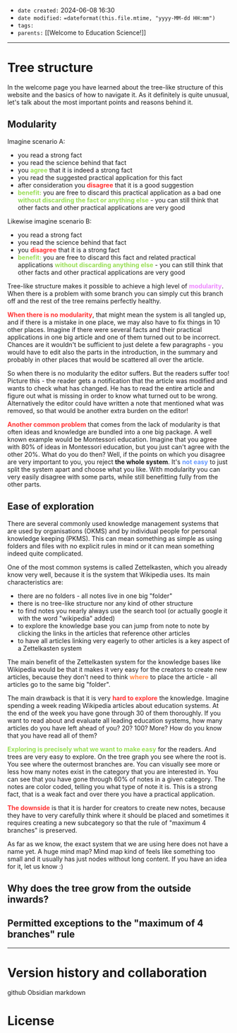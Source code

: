 - `date created:` 2024-06-08 16:30
- `date modified:` `=dateformat(this.file.mtime, "yyyy-MM-dd HH:mm")`
- `tags:` 
- `parents:` [[Welcome to Education Science!]]

***

# Tree structure

In the welcome page you have learned about the tree-like structure of this website and the basics of how to navigate it. As it definitely is quite unusual, let's talk about the most important points and reasons behind it.

## Modularity

Imagine scenario A:
- you read a strong fact
- you read the science behind that fact
- you <span style="color: #9D5;"><b>agree</b></span> that it is indeed a strong fact
- you read the suggested practical application for this fact
- after consideration you <span style="color: #F33;"><b>disagree</b></span> that it is a good suggestion
- <span style="color: #9D5;"><b>benefit:</b></span> you are free to discard this practical application as a bad one <span style="color: #9D5;"><b>without discarding the fact or anything else</b></span> - you can still think that other facts and other practical applications are very good

Likewise imagine scenario B:
- you read a strong fact
- you read the science behind that fact
- you <span style="color: #F33;"><b>disagree</b></span> that it is a strong fact
- <span style="color: #9D5;"><b>benefit:</b></span> you are free to discard this fact and related practical applications <span style="color: #9D5;"><b>without discarding anything else</b></span> - you can still think that other facts and other practical applications are very good

Tree-like structure makes it possible to achieve a high level of <span style="color: #E8F;"><b>modularity</b></span>. When there is a problem with some branch you can simply cut this branch off and the rest of the tree remains perfectly healthy.

<span style="color: #F33;"><b>When there is no modularity</b></span>, that might mean the system is all tangled up, and if there is a mistake in one place, we may also have to fix things in 10 other places. Imagine if there were several facts and their practical applications in one big article and one of them turned out to be incorrect. Chances are it wouldn't be sufficient to just delete a few paragraphs - you would have to edit also the parts in the introduction, in the summary and probably in other places that would be scattered all over the article.

So when there is no modularity the editor suffers. But the readers suffer too! Picture this - the reader gets a notification that the article was modified and wants to check what has changed. He has to read the entire article and figure out what is missing in order to know what turned out to be wrong. Alternatively the editor could have written a note that mentioned what was removed, so that would be another extra burden on the editor!

<span style="color: #F33;"><b>Another common problem</b></span> that comes from the lack of modularity is that often ideas and knowledge are bundled into a one big package. A well known example would be Montessori education. Imagine that you agree with 80% of ideas in Montessori education, but you just can't agree with the other 20%. What do you do then? Well, if the points on which you disagree are very important to you, you reject **the whole system**. It's <span style="color: #69F;"><b>not easy</b></span> to just split the system apart and choose what you like. With modularity you can very easily disagree with some parts, while still benefitting fully from the other parts.

## Ease of exploration

There are several commonly used knowledge management systems that are used by organisations (OKMS) and by individual people for personal knowledge keeping (PKMS). This can mean something as simple as using folders and files with no explicit rules in mind or it can mean something indeed quite complicated.

One of the most common systems is called Zettelkasten, which you already know very well, because it is the system that Wikipedia uses. Its main characteristics are:
- there are no folders - all notes live in one big "folder"
- there is no tree-like structure nor any kind of other structure
- to find notes you nearly always use the search tool (or actually google it with the word "wikipedia" added)
- to explore the knowledge base you can jump from note to note by clicking the links in the articles that reference other articles
- to have all articles linking very eagerly to other articles is a key aspect of a Zettelkasten system

The main benefit of the Zettelkasten system for the knowledge bases like Wikipedia would be that it makes it very easy for the creators to create new articles, because they don't need to think <span style="color: #F84;"><b>where</b></span> to place the article - all articles go to the same big "folder".

The main drawback is that it is very <span style="color: #F33;"><b>hard to explore</b></span> the knowledge. Imagine spending a week reading Wikipedia articles about education systems. At the end of the week you have gone through 30 of them thoroughly. If you want to read about and evaluate all leading education systems, how many articles do you have left ahead of you? 20? 100? More? How do you know that you have read all of them?

<span style="color: #9D5;"><b>Exploring is precisely what we want to make easy</b></span> for the readers. And trees are very easy to explore. On the tree graph you see where the root is. You see where the outermost branches are. You can visually see more or less how many notes exist in the category that you are interested in. You can see that you have gone through 60% of notes in a given category. The notes are color coded, telling you what type of note it is. This is a strong fact, that is a weak fact and over there you have a practical application.

<span style="color: #F33;"><b>The downside</b></span> is that it is harder for creators to create new notes, because they have to very carefully think where it should be placed and sometimes it requires creating a new subcategory so that the rule of "maximum 4 branches" is preserved.

As far as we know, the exact system that we are using here does not have a name yet. A huge mind map? Mind map kind of feels like something too small and it usually has just nodes without long content. If you have an idea for it, let us know :)

## Why does the tree grow from the outside inwards?

## Permitted exceptions to the "maximum of 4 branches" rule

***

# Version history and collaboration

github
Obsidian
markdown

# License

